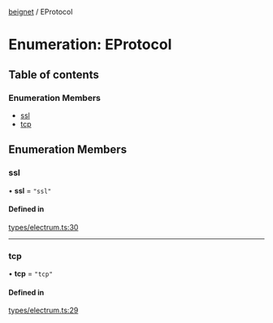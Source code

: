 [beignet](../README.md) / EProtocol

# Enumeration: EProtocol

## Table of contents

### Enumeration Members

- [ssl](EProtocol.md#ssl)
- [tcp](EProtocol.md#tcp)

## Enumeration Members

### ssl

• **ssl** = ``"ssl"``

#### Defined in

[types/electrum.ts:30](https://github.com/synonymdev/beignet/blob/583604f/src/types/electrum.ts#L30)

___

### tcp

• **tcp** = ``"tcp"``

#### Defined in

[types/electrum.ts:29](https://github.com/synonymdev/beignet/blob/583604f/src/types/electrum.ts#L29)
